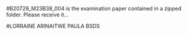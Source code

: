 #B20729_M23B38_004 is the examination paper contained in a zipped folder. Please receive it...

#LORRAINE ARINAITWE PAULA
BSDS
